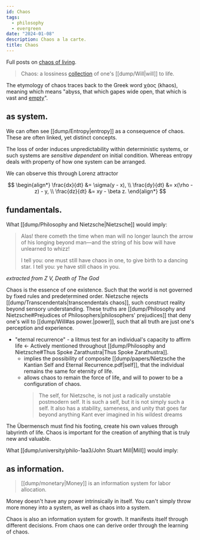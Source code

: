 ```yaml
---
id: Chaos
tags:
  - philosophy
  - evergreen
date: "2024-01-08"
description: Chaos a la carte.
title: Chaos
---
```


Full posts on [chaos of living](posts/Chaos.md).

> Chaos: a lossiness [collection](https://subconscious.substack.com/p/self-organizing-ideas) of one's [[dump/Will|will]] to life.

The etymology of chaos traces back to the Greek word χάος (khaos), meaning which means "abyss, that which gapes wide open, that which is vast and [empty](https://www.merriam-webster.com/wordplay/chaos-meaning-and-history)".

## as system.

We can often see [[dump/Entropy|entropy]] as a consequence of chaos. These are often linked, yet distinct concepts.

The loss of order induces unpredictability within deterministic systems, or such systems are _sensitive dependent_ on initial condition. Whereas entropy deals with property of how one system can be arranged.

We can observe this through Lorenz attractor

$$
\begin{align*}
\frac{dx}{dt} &= \sigma(y - x), \\
\frac{dy}{dt} &= x(\rho - z) - y, \\
\frac{dz}{dt} &= xy - \beta z.
\end{align*}
$$

## fundamentals.

What [[dump/Philosophy and Nietzsche|Nietzsche]] would imply:

> Alas! there cometh the time when man will no longer launch the arrow of his longing beyond man—and the string of his bow will have unlearned to whizz!
>
> I tell you: one must still have chaos in one, to give birth to a dancing star. I tell you: ye have still chaos in you.

_extracted from Z V, Death of The God_

Chaos is the essence of one existence. Such that the world is not governed by fixed rules and predetermined order. Nietzsche rejects [[dump/Transcendentals|transcendentals chaos]], such construct reality beyond sensory understanding. These truths are [[dump/Philosophy and Nietzsche#Prejudices of Philosophers|philosophers' prejudices]] that deny one's will to [[dump/Will#as power.|power]], such that all truth are just one's perception and experience.

- "eternal recurrence" - a litmus test for an individual's capacity to affirm life <- Actively mentioned throughout [[dump/Philosophy and Nietzsche#Thus Spoke Zarathustra|Thus Spoke Zarathustra]].
  - implies the possibility of composite [[dump/papers/Nietzsche the Kantian Self and Eternal Recurrence.pdf|self]], that the individual remains the same for eternity of life.
  - allows chaos to remain the force of life, and will to power to be a configuration of chaos.
    > The self, for Nietzsche, is not just a radically unstable postmodern self.  It is such a self, but it is not simply such a self.  It also has a stability, sameness, and unity that goes far beyond anything Kant ever imagined in his wildest dreams

The Übermensch must find his footing, create his own values through labyrinth of life. Chaos is important for the creation of anything that is truly new and valuable.

What [[dump/university/philo-1aa3/John Stuart Mill|Mill]] would imply:


## as information.

> [[dump/monetary|Money]] is an information system for labor allocation.

Money doesn't have any power intrinsically in itself. You can't simply throw more money into a system, as well as chaos into a system.

Chaos is also an information system for growth. It manifests itself through different decisions. From chaos one can derive order through the learning of chaos.
